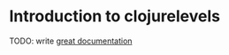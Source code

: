 # Introduction to clojurelevels

TODO: write [great documentation](http://jacobian.org/writing/what-to-write/)
